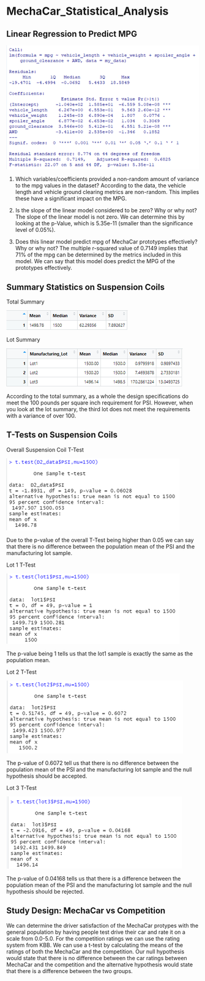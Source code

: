 # MechaCar_Statistical_Analysis

## Linear Regression to Predict MPG
![Alt text](https://github.com/JoshTrewhella/MechaCar_Statistical_Analysis/blob/main/Images/D1_LR.PNG)

1. Which variables/coefficients provided a non-random amount of variance to the mpg values in the dataset?
According to the data, the vehicle length and vehicle ground clearing metrics are non-random. This implies these have a significant impact on the MPG.

2. Is the slope of the linear model considered to be zero? Why or why not?
The slope of the linear model is not zero. We can determine this by looking at the p-Value, which is 5.35e-11 (smaller than the significance level of 0.05%). 

3. Does this linear model predict mpg of MechaCar prototypes effectively? Why or why not?
The multiple r-squared value of 0.7149 implies that 71% of the mpg can be determined by the metrics included in this model. We can say that this model does predict the MPG of the prototypes effectively. 

## Summary Statistics on Suspension Coils
Total Summary

![Total Summary](https://github.com/JoshTrewhella/MechaCar_Statistical_Analysis/blob/main/Images/D2_TS.PNG)

Lot Summary

![Lot Summary](https://github.com/JoshTrewhella/MechaCar_Statistical_Analysis/blob/main/Images/D2_LS.PNG)

According to the total summary, as a whole the design specifications do meet the 100 pounds per square inch requirement for PSI. However, when you look at the lot summary, the third lot does not meet the requirements with a variance of over 100.

## T-Tests on Suspension Coils
Overall Suspension Coil T-Test

![TT](https://github.com/JoshTrewhella/MechaCar_Statistical_Analysis/blob/main/Images/D3_TT.PNG)

Due to the p-value of the overall T-Test being higher than 0.05 we can say that there is no difference between the population mean of the PSI and the manufacturing lot sample. 

Lot 1 T-Test

![TT1](https://github.com/JoshTrewhella/MechaCar_Statistical_Analysis/blob/main/Images/D3_Lot1TT.PNG)

The p-value being 1 tells us that the lot1 sample is exactly the same as the population mean.

Lot 2 T-Test

![TT2](https://github.com/JoshTrewhella/MechaCar_Statistical_Analysis/blob/main/Images/D3_Lot2TT.PNG)

The p-value of 0.6072 tell us that there is no difference between the population mean of the PSI and the manufacturing lot sample and the null hypothesis should be accepted.

Lot 3 T-Test

![TT3](https://github.com/JoshTrewhella/MechaCar_Statistical_Analysis/blob/main/Images/D3_Lot3TT.PNG)

The p-value of 0.04168 tells us that there is a difference between the population mean of the PSI and the manufacturing lot sample and the null hypothesis should be rejected.

## Study Design: MechaCar vs Competition
We can determine the driver satisfaction of the MechaCar protypes with the general population by having people test drive their car and rate it on a scale from 0.0-5.0. For the competition ratings we can use the rating system from KBB. We can use a t-test by calculating the means of the ratings of both the MechaCar and the competition. Our null hypothesis would state that there is no difference between the car ratings between MechaCar and the competition and the alternative hypothesis would state that there is a difference between the two groups. 

